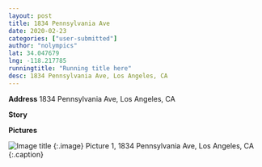 ```yaml
---
layout: post
title: 1834 Pennsylvania Ave
date: 2020-02-23
categories: ["user-submitted"]
author: "nolympics"
lat: 34.047679
lng: -118.217785
runningtitle: "Running title here"
desc: 1834 Pennsylvania Ave, Los Angeles, CA
---
```

**Address**
1834 Pennsylvania Ave, Los Angeles, CA

**Story**
 

**Pictures**

 ![Image title](https://dl.airtable.com/.attachmentThumbnails/805951014688b2cdb6c556c76d7ed2f8/251e9edd)
   {:.image}
Picture 1, 1834 Pennsylvania Ave, Los Angeles, CA
   {:.caption}
